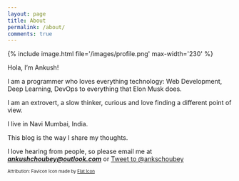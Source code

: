 ```yaml
---
layout: page
title: About
permalink: /about/
comments: true
---
```


{% include image.html file='/images/profile.png' max-width='230' %}

Hola, I’m Ankush!

I am a programmer who loves everything technology: Web Development, Deep Learning, DevOps to everything that Elon Musk does.

I am an extrovert, a slow thinker, curious and love finding a different point of view.

I live in Navi Mumbai, India.

This blog is the way I share my thoughts.

I love hearing from people, so please email me at ***ankushchoubey@outlook.com*** or <a href='https://twitter.com/intent/tweet?screen_name=ankschoubey&ref_src=twsrc%5Etfw' class='twitter-mention-button' data-size='medium' data-text='Hi! I found you via your website!' data-related='ankschoubey' data-dnt='true' data-show-count='false'>Tweet to @ankschoubey</a><script async src='https://platform.twitter.com/widgets.js' charset='utf-8'></script>

<sub><sup>Attribution: Favicon Icon made by <a href='https://www.flaticon.com/authors/flat-icons'>Flat Icon</a><sub><sup>